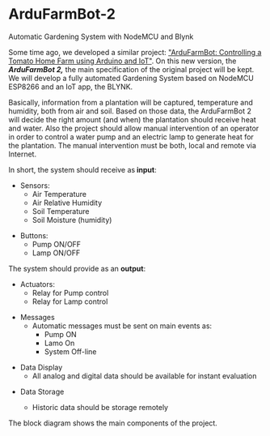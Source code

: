 # ArduFarmBot-2
Automatic Gardening System with NodeMCU and Blynk

<p>Some time ago, we developed a similar project: <a href="https://www.instructables.com/id/ArduFarmBot-Controlling-a-Tomato-Home-Farm-Using-A/">"ArduFarmBot: Controlling a Tomato Home Farm using Arduino and IoT"</a>. On this new version, the <strong><em>ArduFarmBot 2,</em></strong> the main specification of the original project will be kept. We will develop a fully automated Gardening System based on NodeMCU ESP8266 and an IoT app, the BLYNK. </p><p>Basically, information from a plantation will be captured, temperature and humidity, both from air and soil. Based on those data, the ArduFarmBot 2 will decide the right amount (and when) the plantation should receive heat and water. Also the project should allow manual intervention of an operator in order to control a water pump and an electric lamp to generate heat for the plantation. The manual intervention must be both, local and remote via Internet.</p><p>In short, the system should receive as<strong> input</strong>:</p><ul>           
<li>Sensors:           
<ul>           
<li>Air Temperature               
</li><li>Air Relative Humidity                     
</li><li>Soil Temperature
</li><li>Soil Moisture (humidity)</li></ul></li></ul><ul> 
<li>Buttons:           
<ul>           
<li>Pump ON/OFF              
</li><li>Lamp ON/OFF</li></ul></li></ul><p>The system should provide as an <strong>output</strong>:</p><ul>           
<li>Actuators:           
<ul>           
<li>Relay for Pump control              
</li><li>Relay for Lamp control</li></ul></li></ul><ul> 
<li>Messages
<ul>
<li>Automatic messages must be sent on main events as:
<ul>
<li>Pump ON
</li><li>Lamo On
</li><li>System Off-line </li></ul></li></ul></li></ul><ul>
<li>Data Display           
<ul>           
<li>All analog and digital data should be available for instant  evaluation</li></ul></li></ul><ul> 
<li>Data Storage
<ul>
<li>
<p>Historic data should be storage remotely</p></li></ul></li></ul><p>The block diagram shows the main components of the project.</p>
